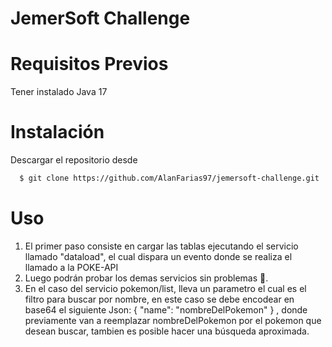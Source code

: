 # JemerSoft Challenge

# Requisitos Previos
Tener instalado Java 17

# Instalación
Descargar el repositorio desde
```bash
  $ git clone https://github.com/AlanFarias97/jemersoft-challenge.git
```

# Uso
1. El primer paso consiste en cargar las tablas ejecutando el servicio llamado "dataload", el cual dispara un evento donde se realiza el llamado a la POKE-API
2. Luego podrán probar los demas servicios sin problemas 🙂.
3. En el caso del servicio pokemon/list, lleva un parametro el cual es el filtro para buscar por nombre, en este caso se debe encodear en base64 el siguiente Json:
   { "name": "nombreDelPokemon" } , donde previamente van a reemplazar nombreDelPokemon por el pokemon que desean buscar, tambien es posible hacer una búsqueda aproximada.
